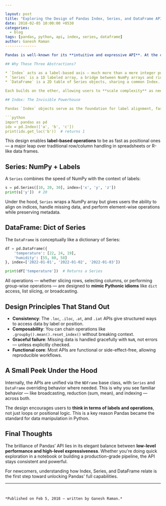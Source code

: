 ```yaml
---

layout: post
title: "Exploring the Design of Pandas Index, Series, and DataFrame APIs"
date: 2018-02-05 10:00:00 +0530
categories:
  - blog
tags: [pandas, python, api, index, series, dataframe]
author: Ganesh Raman
--------------

Pandas is well-known for its **intuitive and expressive API**. At the core of this usability lies the thoughtful design of three main abstractions: `Index`, `Series`, and `DataFrame`. Each of these was introduced with deliberate consistency to make data manipulation as fluid as writing Python itself.

## Why These Three Abstractions?

* `Index` acts as a label-based axis — much more than a mere integer position.
* `Series` is a 1D labeled array, a bridge between NumPy arrays and rich metadata.
* `DataFrame` is a 2D table of Series objects, sharing a common Index.

Each builds on the other, allowing users to **scale complexity** as needed, without switching paradigms.

## Index: The Invisible Powerhouse

Pandas `Index` objects serve as the foundation for label alignment, fast lookup, slicing, and reindexing. They are immutable and hashable, which makes them safe for dict-like operations.

```python
import pandas as pd
idx = pd.Index(['a', 'b', 'c'])
print(idx.get_loc('b'))  # returns 1
```

This design enables **label-based operations** to be as fast as positional ones — a major leap over traditional row/column handling in spreadsheets or R-like data frames.

## Series: NumPy + Labels

A `Series` combines the speed of NumPy with the context of labels:

```python
s = pd.Series([10, 20, 30], index=['x', 'y', 'z'])
print(s['y'])  # 20
```

Under the hood, `Series` wraps a NumPy array but gives users the ability to align on indices, handle missing data, and perform element-wise operations while preserving metadata.

## DataFrame: Dict of Series

The `DataFrame` is conceptually like a dictionary of Series:

```python
df = pd.DataFrame({
    'temperature': [22, 24, 19],
    'humidity': [55, 60, 58]
}, index=['2022-01-01', '2022-01-02', '2022-01-03'])

print(df['temperature'])  # Returns a Series
```

All operations — whether slicing rows, selecting columns, or performing group-wise operations — are designed to **mimic Pythonic idioms** like `dict` access, list slicing, or broadcasting.

## Design Principles That Stand Out

* **Consistency**: The `.loc`, `.iloc`, `.at`, and `.iat` APIs give structured ways to access data by label or position.
* **Composability**: You can chain operations like `.groupby().mean().reset_index()` without breaking context.
* **Graceful failure**: Missing data is handled gracefully with `NaN`, not errors — unless explicitly checked.
* **Functional core**: Most APIs are functional or side-effect-free, allowing reproducible workflows.

## A Small Peek Under the Hood

Internally, the APIs are unified via the `NDFrame` base class, with `Series` and `DataFrame` overriding behavior where needed. This is why you see familiar behavior — like broadcasting, reduction (sum, mean), and indexing — across both.

The design encourages users to **think in terms of labels and operations**, not just loops or positional logic. This is a key reason Pandas became the standard for data manipulation in Python.

## Final Thoughts

The brilliance of Pandas’ API lies in its elegant balance between **low-level performance and high-level expressiveness**. Whether you're doing quick exploration in a notebook or building a production-grade pipeline, the API stays consistent and powerful.

For newcomers, understanding how Index, Series, and DataFrame relate is the first step toward unlocking Pandas' full capabilities.

---
```


*Published on Feb 5, 2018 — written by Ganesh Raman.*
